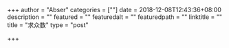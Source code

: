 +++
author = "Abser"
categories = [""]
date = 2018-12-08T12:43:36+08:00
description = ""
featured = ""
featuredalt = ""
featuredpath = ""
linktitle = ""
title = "求众数"
type = "post"

+++

